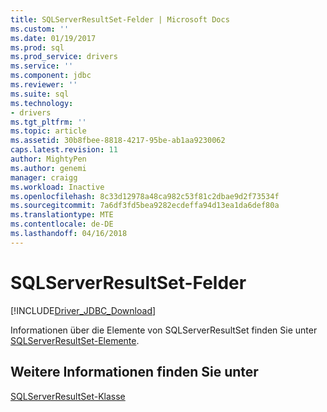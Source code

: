 ```yaml
---
title: SQLServerResultSet-Felder | Microsoft Docs
ms.custom: ''
ms.date: 01/19/2017
ms.prod: sql
ms.prod_service: drivers
ms.service: ''
ms.component: jdbc
ms.reviewer: ''
ms.suite: sql
ms.technology:
- drivers
ms.tgt_pltfrm: ''
ms.topic: article
ms.assetid: 30b8fbee-8818-4217-95be-ab1aa9230062
caps.latest.revision: 11
author: MightyPen
ms.author: genemi
manager: craigg
ms.workload: Inactive
ms.openlocfilehash: 8c33d12978a48ca982c53f81c2dbae9d2f73534f
ms.sourcegitcommit: 7a6df3fd5bea9282ecdeffa94d13ea1da6def80a
ms.translationtype: MTE
ms.contentlocale: de-DE
ms.lasthandoff: 04/16/2018
---
```

# <a name="sqlserverresultset-fields"></a>SQLServerResultSet-Felder
[!INCLUDE[Driver_JDBC_Download](../../../includes/driver_jdbc_download.md)]

  Informationen über die Elemente von SQLServerResultSet finden Sie unter [SQLServerResultSet-Elemente](../../../connect/jdbc/reference/sqlserverresultset-members.md).  
  
## <a name="see-also"></a>Weitere Informationen finden Sie unter  
 [SQLServerResultSet-Klasse](../../../connect/jdbc/reference/sqlserverresultset-class.md)  
  
  
